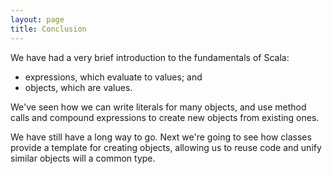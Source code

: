 ```yaml
---
layout: page
title: Conclusion
---
```


We have had a very brief introduction to the fundamentals of Scala:

* expressions, which evaluate to values; and
* objects, which are values.

We've seen how we can write literals for many objects, and use method calls and compound expressions to create new objects from existing ones.

We have still have a long way to go. Next we're going to see how classes provide a template for creating objects, allowing us to reuse code and unify similar objects will a common type.
